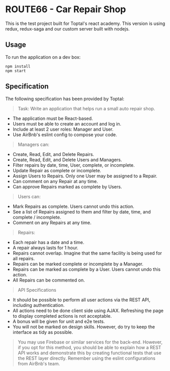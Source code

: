 # ROUTE66 - Car Repair Shop

This is the test project built for Toptal's react academy.
This version is using redux, redux-saga and our custom server built with nodejs.

## Usage

To run the application on a dev box:
```
npm install
npm start
```

## Specification

The following specification has been provided by Toptal:

> Task: Write an application that helps run a small auto repair shop.
- The application must be React-based.
- Users must be able to create an account and log in.
- Include at least 2 user roles: Manager and User.
- Use AirBnb's eslint config to compose your code.

> Managers can:
- Create, Read, Edit, and Delete Repairs.
- Create, Read, Edit, and Delete Users and Managers.
- Filter repairs by date, time, User, complete, or incomplete.
- Update Repair as complete or incomplete.
- Assign Users to Repairs. Only one User may be assigned to a Repair.
- Can comment on any Repair at any time.
- Can approve Repairs marked as complete by Users.

> Users can:
- Mark Repairs as complete. Users cannot undo this action.
- See a list of Repairs assigned to them and filter by date, time, and complete / incomplete.
- Comment on any Repairs at any time.

> Repairs:
- Each repair has a date and a time.
- A repair always lasts for 1 hour.
- Repairs cannot overlap. Imagine that the same facility is being used for all repairs.
- Repairs can be marked complete or incomplete by a Manager.
- Repairs can be marked as complete by a User. Users cannot undo this action.
- All Repairs can be commented on.

> API Specifications
- It should be possible to perform all user actions via the REST API, including authentication.
- All actions need to be done client side using AJAX. Refreshing the page to display completed actions is not acceptable.
- A bonus will be given for unit and e2e tests.
- You will not be marked on design skills. However, do try to keep the interface as tidy as possible.
    
> You may use Firebase or similar services for the back-end. However, if you opt for this method, you should be able to explain how a REST API works and demonstrate this by creating functional tests that use the REST layer directly. Remember using the eslint configurations from AirBnb's team.



